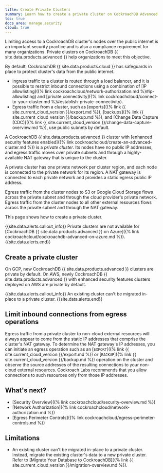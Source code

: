 ```yaml
---
title: Create Private Clusters
summary: Learn how to create a private cluster on CockroachDB Advanced. A private cluster's nodes have no public IP addresses.
toc: true
docs_area: manage.security
cloud: true
---
```


Limiting access to a CockroachDB cluster's nodes over the public internet is an important security practice and is also a compliance requirement for many organizations. Private clusters on CockroachDB {{ site.data.products.advanced }} help organizations to meet this objective.

By default, CockroachDB {{ site.data.products.cloud }} has safeguards in place to protect cluster's data from the public internet.

- Ingress traffic to a cluster is routed through a load balancer, and it is possible to restrict inbound connections using a combination of [IP allowlisting]({% link cockroachcloud/network-authorization.md %}#ip-allowlisting) and [private connectivity]({% link cockroachcloud/connect-to-your-cluster.md %}#establish-private-connectivity).
- Egress traffic from a cluster, such as [exports]({% link {{ site.current_cloud_version }}/export.md %}), [backups]({% link {{ site.current_cloud_version }}/backup.md %}), and [Change Data Capture (CDC)]({% link {{ site.current_cloud_version }}/change-data-capture-overview.md %}), use public subnets by default.

A CockroachDB {{ site.data.products.advanced }} cluster with [enhanced security features enabled]({% link cockroachcloud/create-an-advanced-cluster.md %}) is a _private cluster_. Its nodes have no public IP addresses, and egress traffic moves over private subnets and through a highly-available NAT gateway that is unique to the cluster.

A private cluster has one private network per cluster region, and each node is connected to the private network for its region. A NAT gateway is connected to each private network and provides a static egress public IP address.

Egress traffic from the cluster nodes to S3 or Google Cloud Storage flows across the private subnet and through the cloud provider's private network. Egress traffic from the cluster nodes to all other external resources flows across the private subnet and through the NAT gateway.

This page shows how to create a private cluster.

{{site.data.alerts.callout_info}}
Private clusters are not available for [CockroachDB {{ site.data.products.advanced }} on Azure]({% link cockroachcloud/cockroachdb-advanced-on-azure.md %}).
{{site.data.alerts.end}}

## Create a private cluster

On GCP, new CockroachDB {{ site.data.products.advanced }} clusters are private by default.
On AWS, newly CockroachDB {{ site.data.products.advanced }} with enhanced security features clusters deployed on AWS are private by default.

{{site.data.alerts.callout_info}}
An existing cluster can't be migrated in-place to a private cluster.
{{site.data.alerts.end}}

## Limit inbound connections from egress operations

Egress traffic from a private cluster to non-cloud external resources will always appear to come from the static IP addresses that comprise the cluster's NAT gateway. To determine the NAT gateway's IP addresses, you can initiate an egress operation such as an [`EXPORT`]({% link {{ site.current_cloud_version }}/export.md %}) or [`BACKUP`]({% link {{ site.current_cloud_version }}/backup.md %}) operation on the cluster and observe the source addresses of the resulting connections to your non-cloud external resources. Cockroach Labs recommends that you allow connections to such resources only from those IP addresses.

## What's next?

- [Security Overview]({% link cockroachcloud/security-overview.md %})
- [Network Authorization]({% link cockroachcloud/network-authorization.md %})
- [Egress Perimeter Controls]({% link cockroachcloud/egress-perimeter-controls.md %})

## Limitations

- An existing cluster can't be migrated in-place to a private cluster. Instead, migrate the existing cluster's data to a new private cluster. Refer to [Migrate Your Database to CockroachDB]({% link {{ site.current_cloud_version }}/migration-overview.md %}).
